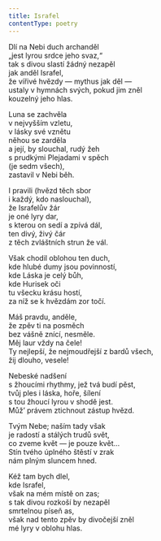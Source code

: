 ```yaml
---
title: Israfel
contentType: poetry
---
```


<section>

Dlí na Nebi duch archanděl  
„jest lyrou srdce jeho svaz,“  
tak s divou slastí žádný nezapěl  
jak anděl Israfel,  
že vířivé hvězdy — mythus jak děl —  
ustaly v hymnách svých, pokud jim zněl  
kouzelný jeho hlas.

</section>

<section>

Luna se zachvěla  
v nejvyšším vzletu,  
v lásky své vznětu  
něhou se zarděla  
a její, by slouchal, rudý žeh  
s prudkými Plejadami v spěch  
(je sedm všech),  
zastavil v Nebi běh.

</section>

<section>

I pravili (hvězd těch sbor  
i každý, kdo naslouchal),  
že Israfelův žár  
je oné lyry dar,  
s kterou on sedí a zpívá dál,  
ten divý, živý čár  
z těch zvláštních strun že vál.

</section>

<section>

Však chodil oblohou ten duch,  
kde hlubé dumy jsou povinností,  
kde Láska je celý bůh,  
kde Hurisek oči  
tu všecku krásu hostí,  
za níž se k hvězdám zor točí.

</section>

<section>

Máš pravdu, anděle,  
že zpěv ti na posměch  
bez vášně znící, nesměle.  
Měj laur vždy na čele!  
Ty nejlepší, že nejmoudřejší z bardů všech,  
žij dlouho, vesele!

</section>

<section>

Nebeské nadšení  
s žhoucími rhythmy, jež tvá budí pěst,  
tvůj ples i láska, hoře, šílení  
s tou žhoucí lyrou v shodě jest.  
Můž’ právem ztichnout zástup hvězd.

</section>

<section>

Tvým Nebe; naším tady však  
je radostí a stálých trudů svět,  
co zveme květ — je pouze květ…  
Stín tvého úplného štěstí v zrak  
nám plným sluncem hned.

</section>

<section>

Kéž tam bych dlel,  
kde Israfel,  
však na mém místě on zas;  
s tak divou rozkoší by nezapěl  
smrtelnou píseň as,  
však nad tento zpěv by divočejší zněl  
mé lyry v oblohu hlas.

</section>
